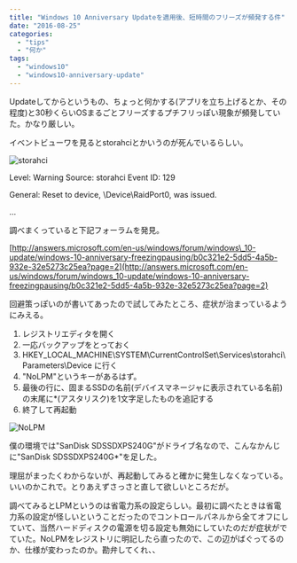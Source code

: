 ```yaml
---
title: "Windows 10 Anniversary Updateを適用後、短時間のフリーズが頻発する件"
date: "2016-08-25"
categories: 
  - "tips"
  - "何か"
tags: 
  - "windows10"
  - "windows10-anniversary-update"
---
```


Updateしてからというもの、ちょっと何かする(アプリを立ち上げるとか、その程度)と30秒くらいOSまるごとフリーズするプチフリっぽい現象が頻発していた。かなり厳しい。

イベントビューワを見るとstorahciとかいうのが死んでいるらしい。

![storahci](https://blog.naotaco.com/wp-content/uploads/2016/08/storahci.png)

Level: Warning
Source: storahci
Event ID: 129

General:
Reset to device, \\Device\\RaidPort0, was issued.

…

調べまくっていると下記フォーラムを発見。

[http://answers.microsoft.com/en-us/windows/forum/windows\_10-update/windows-10-anniversary-freezingpausing/b0c321e2-5dd5-4a5b-932e-32e5273c25ea?page=2](http://answers.microsoft.com/en-us/windows/forum/windows_10-update/windows-10-anniversary-freezingpausing/b0c321e2-5dd5-4a5b-932e-32e5273c25ea?page=2)

回避策っぽいのが書いてあったので試してみたところ、症状が治まっているようにみえる。

1. レジストリエディタを開く
2. 一応バックアップをとっておく
3. HKEY\_LOCAL\_MACHINE\\SYSTEM\\CurrentControlSet\\Services\\storahci\\Parameters\\Device に行く
4. "NoLPM"というキーがあるはず。
5. 最後の行に、固まるSSDの名前(デバイスマネージャに表示されている名前)の末尾に\*(アスタリスク)を1文字足したものを追記する
6. 終了して再起動

![NoLPM](https://blog.naotaco.com/wp-content/uploads/2016/08/NoLPM.png)

僕の環境では"SanDisk SDSSDXPS240G"がドライブ名なので、こんなかんじに"SanDisk SDSSDXPS240G\*"を足した。

理屈がまったくわからないが、再起動してみると確かに発生しなくなっている。いいのかこれで。とりあえずさっさと直して欲しいところだが。

調べてみるとLPMというのは省電力系の設定らしい。最初に調べたときは省電力系の設定が怪しいということだったのでコントロールパネルから全てオフにしていて、当然ハードディスクの電源を切る設定も無効にしていたのだが症状がでていた。NoLPMをレジストリに明記したら直ったので、この辺がばぐってるのか、仕様が変わったのか。勘弁してくれ、、
